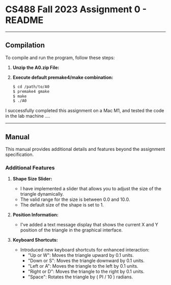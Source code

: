 # CS488 Fall 2023 Assignment 0 - README

---

## Compilation
To compile and run the program, follow these steps:

1. **Unzip the A0.zip File:** 

2. **Execute default premake4/make combination:** 

    ```bash
    $ cd /path/to/A0
    $ premake4 gmake
    $ make
    $ ./A0
    ```

I successfully completed this assignment on a Mac M1, and tested the code in the lab machine ....

---

## Manual
This manual provides additional details and features beyond the assignment specification.

### Additional Features
1. **Shape Size Slider:**
    - I have implemented a slider that allows you to adjust the size of the triangle dynamically.
    - The valid range for the size is between 0.0 and 10.0.
    - The default size of the shape is set to 1.

2. **Position Information:**
    - I've added a text message display that shows the current X and Y position of the triangle in the graphical interface.

3. **Keyboard Shortcuts:**
    - Introduced new keyboard shortcuts for enhanced interaction:
        - "Up or W": Moves the triangle upward by 0.1 units.
        - "Down or S": Moves the triangle downward by 0.1 units.
        - "Left or A": Moves the triangle to the left by 0.1 units.
        - "Right or D": Moves the triangle to the right by 0.1 units.
        - "Space": Rotates the triangle by ( PI  / 10 ) radians.

